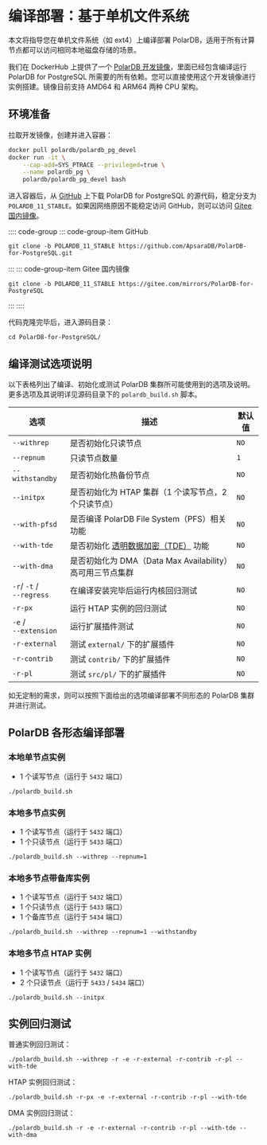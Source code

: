 # 编译部署：基于单机文件系统

本文将指导您在单机文件系统（如 ext4）上编译部署 PolarDB，适用于所有计算节点都可以访问相同本地磁盘存储的场景。

我们在 DockerHub 上提供了一个 [PolarDB 开发镜像](https://hub.docker.com/r/polardb/polardb_pg_devel/tags)，里面已经包含编译运行 PolarDB for PostgreSQL 所需要的所有依赖。您可以直接使用这个开发镜像进行实例搭建。镜像目前支持 AMD64 和 ARM64 两种 CPU 架构。

## 环境准备

拉取开发镜像，创建并进入容器：

```bash
docker pull polardb/polardb_pg_devel
docker run -it \
    --cap-add=SYS_PTRACE --privileged=true \
    --name polardb_pg \
    polardb/polardb_pg_devel bash
```

进入容器后，从 [GitHub](https://github.com/ApsaraDB/PolarDB-for-PostgreSQL) 上下载 PolarDB for PostgreSQL 的源代码，稳定分支为 `POLARDB_11_STABLE`。如果因网络原因不能稳定访问 GitHub，则可以访问 [Gitee 国内镜像](https://gitee.com/mirrors/PolarDB-for-PostgreSQL)。

:::: code-group
::: code-group-item GitHub

```bash:no-line-numbers
git clone -b POLARDB_11_STABLE https://github.com/ApsaraDB/PolarDB-for-PostgreSQL.git
```

:::
::: code-group-item Gitee 国内镜像

```bash:no-line-numbers
git clone -b POLARDB_11_STABLE https://gitee.com/mirrors/PolarDB-for-PostgreSQL
```

:::
::::

代码克隆完毕后，进入源码目录：

```bash:no-line-numbers
cd PolarDB-for-PostgreSQL/
```

## 编译测试选项说明

以下表格列出了编译、初始化或测试 PolarDB 集群所可能使用到的选项及说明。更多选项及其说明详见源码目录下的 `polardb_build.sh` 脚本。

| 选项                         | 描述                                                                         | 默认值 |
| ---------------------------- | ---------------------------------------------------------------------------- | ------ |
| `--withrep`                  | 是否初始化只读节点                                                           | `NO`   |
| `--repnum`                   | 只读节点数量                                                                 | `1`    |
| `--withstandby`              | 是否初始化热备份节点                                                         | `NO`   |
| `--initpx`                   | 是否初始化为 HTAP 集群（1 个读写节点，2 个只读节点）                         | `NO`   |
| `--with-pfsd`                | 是否编译 PolarDB File System（PFS）相关功能                                  | `NO`   |
| `--with-tde`                 | 是否初始化 [透明数据加密（TDE）](https://zhuanlan.zhihu.com/p/84829027) 功能 | `NO`   |
| `--with-dma`                 | 是否初始化为 DMA（Data Max Availability）高可用三节点集群                    | `NO`   |
| `-r`/ `-t` / <br>`--regress` | 在编译安装完毕后运行内核回归测试                                             | `NO`   |
| `-r-px`                      | 运行 HTAP 实例的回归测试                                                     | `NO`   |
| `-e` /<br>`--extension`      | 运行扩展插件测试                                                             | `NO`   |
| `-r-external`                | 测试 `external/` 下的扩展插件                                                | `NO`   |
| `-r-contrib`                 | 测试 `contrib/` 下的扩展插件                                                 | `NO`   |
| `-r-pl`                      | 测试 `src/pl/` 下的扩展插件                                                  | `NO`   |

如无定制的需求，则可以按照下面给出的选项编译部署不同形态的 PolarDB 集群并进行测试。

## PolarDB 各形态编译部署

### 本地单节点实例

- 1 个读写节点（运行于 `5432` 端口）

```bash:no-line-numbers
./polardb_build.sh
```

### 本地多节点实例

- 1 个读写节点（运行于 `5432` 端口）
- 1 个只读节点（运行于 `5433` 端口）

```bash:no-line-numbers
./polardb_build.sh --withrep --repnum=1
```

### 本地多节点带备库实例

- 1 个读写节点（运行于 `5432` 端口）
- 1 个只读节点（运行于 `5433` 端口）
- 1 个备库节点（运行于 `5434` 端口）

```bash:no-line-numbers
./polardb_build.sh --withrep --repnum=1 --withstandby
```

### 本地多节点 HTAP 实例

- 1 个读写节点（运行于 `5432` 端口）
- 2 个只读节点（运行于 `5433` / `5434` 端口）

```bash:no-line-numbers
./polardb_build.sh --initpx
```

## 实例回归测试

普通实例回归测试：

```bash:no-line-numbers
./polardb_build.sh --withrep -r -e -r-external -r-contrib -r-pl --with-tde
```

HTAP 实例回归测试：

```bash:no-line-numbers
./polardb_build.sh -r-px -e -r-external -r-contrib -r-pl --with-tde
```

DMA 实例回归测试：

```bash:no-line-numbers
./polardb_build.sh -r -e -r-external -r-contrib -r-pl --with-tde --with-dma
```
